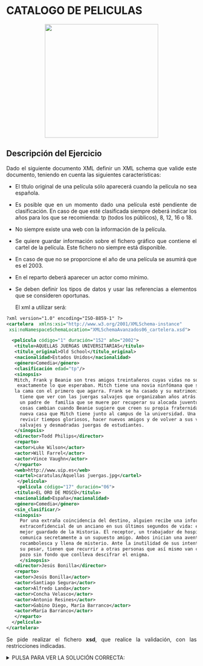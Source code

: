 <div align="justify">

# CATALOGO DE PELICULAS


<div align="center">
  <img width="300px" src="https://www.spgtalleres.com/_images/news/248/7562_modal.jpg">
</div>

## Descripción del Ejercicio

Dado el siguiente documento XML definir un XML schema que valide este documento, teniendo en cuenta las siguientes características:
- El título original de una película sólo aparecerá cuando la película no sea española.
- Es posible que en un momento dado una película esté pendiente de clasificación. En caso de que esté clasificada siempre deberá indicar los años para los que se recomienda: tp (todos los públicos), 8, 12, 16 o 18.
- No siempre existe una web con la información de la película.
- Se quiere guardar información sobre el fichero gráfico que contiene el cartel de la película. Este fichero no siempre está disponible.
- En caso de que no se proporcione el año de una película se asumirá que es el 2003.
- En el reparto deberá aparecer un actor como mínimo.
- Se deben definir los tipos de datos y usar las referencias a elementos que se consideren oportunas.


  El xml a utilizar será:
```xml
?xml version="1.0" encoding="ISO-8859-1" ?>
<cartelera  xmlns:xsi="http://www.w3.org/2001/XMLSchema-instance"
 xsi:noNamespaceSchemaLocation="XMLSchemaAvanzados06_cartelera.xsd">

  <película código="1" duración="152" año="2002">
   <título>AQUELLAS JUERGAS UNIVERSITARIAS</título>
   <título_original>Old School</título_original>
   <nacionalidad>Estados Unidos</nacionalidad>
   <género>Comedia</género>
   <clasificación edad="tp"/>
   <sinopsis>
   Mitch, Frank y Beanie son tres amigos treintañeros cuyas vidas no son
    exactamente lo que esperaban. Mitch tiene una novia ninfómana que se mete en
   la cama con el primero que agarra. Frank se ha casado y su matrimonio nada
     tiene que ver con las juergas salvajes que organizaban años atrás. Y Beanie es
     un padre de  familia que se muere por recuperar su alocada juventud. Pero las
     cosas cambian cuando Beanie sugiere que creen su propia fraternidad, en la
     nueva casa que Mitch tiene junto al campus de la universidad. Una ocasión para
     revivir tiempos gloriosos, hacer nuevos amigos y de volver a sus viejas,
     salvajes y desmadradas juergas de estudiantes.
   </sinopsis>
   <director>Todd Philips</director>
   <reparto>
   <actor>Luke Wilson</actor>
   <actor>Will Farrel</actor>
   <actor>Vince Vaughn</actor>
   </reparto>
   <web>http://www.uip.es</web>
   <cartel>caratulas/Aquellas juergas.jpg</cartel>
    </película>
    <película código="17" duración="06">
   <título>EL ORO DE MOSCÚ</título>
   <nacionalidad>España</nacionalidad>
   <género>Comedia</género>
   <sin_clasificar/>
   <sinopsis>
     Por una extraña coincidencia del destino, alguien recibe una información
     extraconfidencial de un anciano en sus últimos segundos de vida: el secreto
     mejor guardado de la Historia. El receptor, un trabajador de hospital, se lo
     comunica secretamente a un supuesto amigo. Ambos inician una aventura
     rocambolesca y llena de misterio. Ante la inutilidad de sus intentos y muy a
     su pesar, tienen que recurrir a otras personas que así mismo van cayendo en el
     pozo sin fondo que conlleva descifrar el enigma.
     </sinopsis>
   <director>Jesús Bonilla</director>
   <reparto>
   <actor>Jesús Bonilla</actor>
   <actor>Santiago Segura</actor>
   <actor>Alfredo Landa</actor>
   <actor>Concha Velasco</actor>
   <actor>Antonio Resines</actor>
   <actor>Gabino Diego, María Barranco</actor>
   <actor>María Barranco</actor>
   </reparto>
  </película>
</cartelera>
```
Se pide realizar el fichero __xsd__, que realice la validación, con las restricciones indicadas.

<details>
  <summary>PULSA PARA VER LA SOLUCIÓN CORRECTA:</summary>

  - Un xsd válido sería:

  ```xml
  <?xml version="1.0" encoding="ISO-8859-1" ?>
  <xsd:schema xmlns:xsd = "http://www.w3.org/2001/XMLSchema">
  <xsd:element name="titulo" type="xsd:string"/>
  <xsd:element name="titulo_original" type="xsd:string"/>
  <xsd:element name="nacionalidad" type="xsd:string"/>
  <xsd:element name="genero" type="xsd:string"/>
  <xsd:element name="clasificacion" type="tipoClasificacion"/>
  <xsd:element name="sin_clasificar"/>
  <xsd:element name="sinopsis" type="xsd:string"/>
  <xsd:element name="director" type="xsd:string"/>
  <xsd:element name="reparto" type="tipoReparto"/>
  <xsd:element name="web" type="xsd:string"/>
  <xsd:element name="cartel" type="xsd:string"/>
  <xsd:element name="actor" type="xsd:string"/>
  <xsd:simpleType name="tipoEdad">
  	<xsd:restriction base="xsd:string">
  		<xsd:enumeration value="tp"/>
  		<xsd:enumeration value="8"/>
  		<xsd:enumeration value="12"/>
  		<xsd:enumeration value="16"/>
  		<xsd:enumeration value="18"/>
  	</xsd:restriction>
  </xsd:simpleType>
  <xsd:complexType name="tipoPelicula">
  	<xsd:sequence>
  		<xsd:element ref="titulo"/>
  		<xsd:element ref="titulo_original" minOccurs="0"/>
  		<xsd:element ref="nacionalidad"/>
  		<xsd:element ref="genero"/>
  		<xsd:choice>
  			<xsd:element ref="clasificacion"/>
  			<xsd:element ref="sin_clasificar"/>
  		</xsd:choice>
  		<xsd:element ref="sinopsis"/>
  		<xsd:element ref="director"/>
  		<xsd:element ref="reparto"/>
  		<xsd:element ref="web" minOccurs="0"/>
  		<xsd:element ref="cartel" minOccurs="0"/>
  	</xsd:sequence>
  	<xsd:attribute name="codigo" type="xsd:positiveInteger"/>
  	<xsd:attribute name="duracion" type="xsd:positiveInteger"/>
  	<xsd:attribute name="año" type="xsd:positiveInteger" default="2003"/>
  </xsd:complexType>
  <xsd:complexType name="tipoReparto">
  	<xsd:sequence>
  		<xsd:element ref="actor" maxOccurs="unbounded"/>
  	</xsd:sequence>
  </xsd:complexType>
  <xsd:complexType name="tipoClasificacion">
  	<xsd:simpleContent>
  	<xsd:extension base="xsd:string">
  		<xsd:attribute name="edad" type="tipoEdad" use="required"/>
  	</xsd:extension>
  	</xsd:simpleContent>
  </xsd:complexType>
  <xsd:element name="pelicula" type="tipoPelicula"/>
  <xsd:element name="cartelera">
  	<xsd:complexType>
  		<xsd:sequence>
  			<xsd:element ref="peliula"  maxOccurs="unbounded"/>
  		</xsd:sequence>
  	</xsd:complexType>
  </xsd:element>
</xsd:schema>
  ```

</details>
